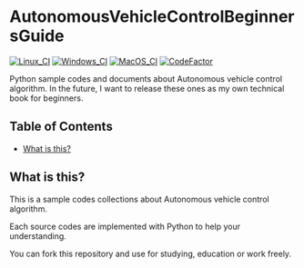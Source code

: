 # AutonomousVehicleControlBeginnersGuide
[![Linux_CI](https://github.com/ShisatoYano/AutonomousDrivingSamplePrograms/actions/workflows/Linux_CI.yml/badge.svg)](https://github.com/ShisatoYano/AutonomousDrivingSamplePrograms/actions/workflows/Linux_CI.yml) [![Windows_CI](https://github.com/ShisatoYano/AutonomousDrivingSamplePrograms/actions/workflows/Windows_CI.yml/badge.svg)](https://github.com/ShisatoYano/AutonomousDrivingSamplePrograms/actions/workflows/Windows_CI.yml) [![MacOS_CI](https://github.com/ShisatoYano/AutonomousDrivingSamplePrograms/actions/workflows/MacOS_CI.yml/badge.svg)](https://github.com/ShisatoYano/AutonomousDrivingSamplePrograms/actions/workflows/MacOS_CI.yml) [![CodeFactor](https://www.codefactor.io/repository/github/shisatoyano/autonomousvehiclecontrolbeginnersguide/badge)](https://www.codefactor.io/repository/github/shisatoyano/autonomousvehiclecontrolbeginnersguide)  

Python sample codes and documents about Autonomous vehicle control algorithm. In the future, I want to release these ones as my own technical book for beginners.  


## Table of Contents
* [What is this?](#what-is-this)


## What is this?
This is a sample codes collections about Autonomous vehicle control algorithm.  

Each source codes are implemented with Python to help your understanding.  

You can fork this repository and use for studying, education or work freely.  